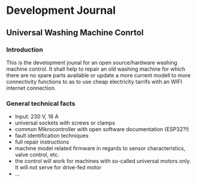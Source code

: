 # Development Journal
## Universal Washing Machine Conrtol

### Introduction
This is the development jounal for an open source/hardware washing machine control. It shall help to repair an old washing machine for which there are no spare parts available or update a more current modell to more connectivity functions to as to use cheap electricity tarrifs with an WIFI internet connection.

### General technical facts

+ Input: 230 V, 16 A
+ universal sockets with screws or clamps
+ common Mikrocontroller with open software documentation (ESP32?!)
+ fault identification techniques
+ full repair instructions
+ machine model related firmware in regards to sensor characteristics, valve control, etc.
+ the control will work for machines with so-called universal motors only. It will not serve for drive-fed motor
+ ...
